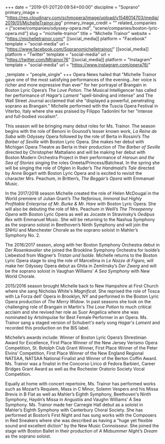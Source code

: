 +++
date = "2019-01-20T20:09:54+00:00"
discipline = "Soprano"
primary_image = "https://res.cloudinary.com/schmopera/image/upload/v1548014703/media/2019/01/MichelleTrainor.jpg"
primary_image_credit = ""
related_companies = ["scene/companies/odyssey-opera.md", "scene/companies/boston-lyric-opera.md"]
slug = "michelle-trainor"
title = "Michelle Trainor"
website = "https://michelletrainor.com/"
[[social_media]]
platform = "Facebook"
template = "social-media"
url = "https://www.facebook.com/Sopranomichelletrainor/"
[[social_media]]
platform = "Twitter"
template = "social-media"
url = "https://twitter.com/Mtrainor76"
[[social_media]]
platform = "Instagram"
template = "social-media"
url = "https://www.instagram.com/opera76/"

_template = "people_single"
+++
Opera News hailed that "Michelle Trainor gave one of the most satisfying performances of the evening...her voice is richer and more expressive than ever" for her portrayal of Brangain in Boston Lyric Opera’s _The Love Potion_. The Musical Intelligencer has called her performance of _Hagar’s Lament_ "spell-binding and intense" and The Wall Street Journal acclaimed that she "displayed a powerful, penetrating soprano as Brangain." Michelle performed with the Tuscia Opera Festival in Viterbo, Italy where she was praised by Filippo Tadonlini for her "intense and full-bodied vocalism". 

This season will be bringing many debut roles for Ms. Trainor. The season begins with the role of Benoni in Gounod’s lesser known work, _La Reine de Saba_ with Odyssey Opera followed by the role of Berta in Rossini’s _The Barber of Seville_ with Boston Lyric Opera. She makes her debut with Michigan Opera Theatre as Berta in their production of _The Barber of Seville_ directed by Christopher Mattaliano and will be making her debut with Boston Modern Orchestra Project in their performance of _Haroun and the Sea of Stories_ singing the roles Oneeta/Princess/Batcheat. In the spring she will be singing the role of Ofglen in Ruder’s _The Handmaid’s Tale_ directed by Anne Bogart with Boston Lyric Opera and is excited to revisit the character Mrs. Peachum, in Britten’s, _The Beggar’s Opera_ with Emmanuel Music. 

In the 2017/2018 season Michelle created the role of Helen McDougal in the World premiere of Julian Grant’s _The Nefarious, Immoral but Highly Profitable Enterprise of Mr. Burke & Mr. Hare_ with Boston Lyric Opera. She will also be debuting the role of Mrs. Peachum in Weill’s _The Threepenny Opera_ with Boston Lyric Opera as well as Jocaste in Stravinsky’s _Oedipus Rex_ with Emmanuel Music. She will be returning to the Nashua Symphony as the soprano soloist in Beethoven’s Ninth Symphony and will join the SNHU and Manchester Chorale as the soprano soloist in Mahler’s Symphony No. 2. 

The 2016/2017 season, along with her Boston Symphony Orchestra debut in _Der Rosenkavalier_ she joined the Brookline Symphony Orchestra for Isolde’s Liebestod from Wagner’s _Tristan und Isolde_. Michelle returns to the Boston Lyric Opera stage to sing the role of Marcellina in _Le Nozze di Figaro_, will make her Odyssey Opera debut as Ghita in Zemlinsky’s _Der Zwerg_ and will be the soprano soloist in Vaughan Williams’ _A Sea Symphony_ with New World Chorale. 

2015/2016 season brought Michelle back to New Hampshire at First Church where she sang Nicholas White's _Magnificat_. She reprised the role of Tosca with La Forza dell' Opera in Brooklyn, NY and performed in the Boston Lyric Opera production of _The Merry Widow_. In past seasons she took on the challenging role of Brangain in Martin's _The Love Potion_ to much critical acclaim and she revived her role as Suor Angelica where she was nominated by ArtsImpulse for Best Female Performer in an Opera. Ms. Trainor sang a staged version of Schubert's early song _Hagar's Lament_ and recorded this production on the BIS label. 

Michelle’s awards include: Winner of Boston Lyric Opera’s Shrestinian Award for Excellence, First Place Winner of the New Jersey Verismo Opera Competition, St. Botolph Club Grant Winner, First Place Winner of the Peter Elvins’ Competition, First Place Winner of the New England Regional NATSAA, NATSAA National Finalist and Winner of the Berton Coffin Award. Ms. Trainor was a finalist in the Concorso  Lirico di Fedora Barbieri, Career Bridges Grant Award as well as the Rochester Oratorio Society Vocal Competition. 

Equally at home with concert repertoire, Ms. Trainor has performed works such as Mozart’s Requiem, Mass in C Minor, Solemn Vespers and his Missa Brevis in B Flat as well as Mahler’s Eighth Symphony, Beethoven's Ninth Symphony, Haydn’s Missa in Angustiis and Vaughn Williams’ A Sea Symphony. Ms. Trainor made her Carnegie Hall debut as a soloist in Mahler’s Eighth Symphony with Canterbury Choral Society. She has performed at Boston’s First Night and has sung works with the Composers in Red Sneakers where she was described as having a "huge yet flexible sound and excellent diction" by the New Music Connoisseur. She joined the stage with Boston Ballet in their production of _A Midsummer Night’s Dream_ as the soprano soloist.
